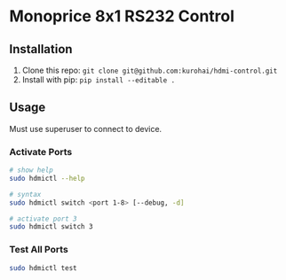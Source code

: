# Monoprice 8x1 RS232 Control #


## Installation ##

1. Clone this repo: `git clone git@github.com:kurohai/hdmi-control.git`
1. Install with pip: `pip install --editable .`


## Usage ##

Must use superuser to connect to device.


### Activate Ports ###

```bash
# show help
sudo hdmictl --help

# syntax
sudo hdmictl switch <port 1-8> [--debug, -d]

# activate port 3
sudo hdmictl switch 3
```


### Test All Ports ###

```bash
sudo hdmictl test
```
